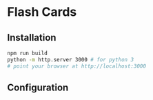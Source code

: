 # Flash Cards

## Installation
```bash
npm run build
python -m http.server 3000 # for python 3
# point your browser at http://localhost:3000
```

## Configuration
